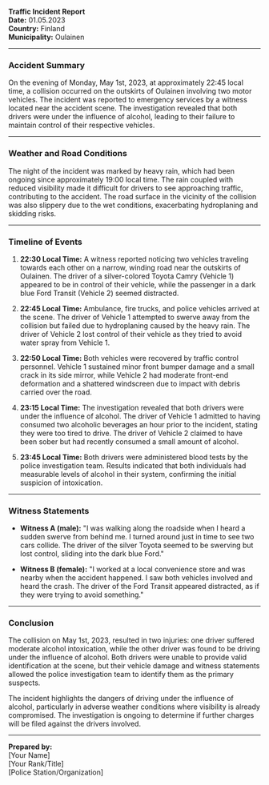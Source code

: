 

**Traffic Incident Report**  
**Date:** 01.05.2023  
**Country:** Finland  
**Municipality:** Oulainen  

---

### **Accident Summary**  
On the evening of Monday, May 1st, 2023, at approximately 22:45 local time, a collision occurred on the outskirts of Oulainen involving two motor vehicles. The incident was reported to emergency services by a witness located near the accident scene. The investigation revealed that both drivers were under the influence of alcohol, leading to their failure to maintain control of their respective vehicles.

---

### **Weather and Road Conditions**  
The night of the incident was marked by heavy rain, which had been ongoing since approximately 19:00 local time. The rain coupled with reduced visibility made it difficult for drivers to see approaching traffic, contributing to the accident. The road surface in the vicinity of the collision was also slippery due to the wet conditions, exacerbating hydroplaning and skidding risks.

---

### **Timeline of Events**  
1. **22:30 Local Time:** A witness reported noticing two vehicles traveling towards each other on a narrow, winding road near the outskirts of Oulainen. The driver of a silver-colored Toyota Camry (Vehicle 1) appeared to be in control of their vehicle, while the passenger in a dark blue Ford Transit (Vehicle 2) seemed distracted.

2. **22:45 Local Time:** Ambulance, fire trucks, and police vehicles arrived at the scene. The driver of Vehicle 1 attempted to swerve away from the collision but failed due to hydroplaning caused by the heavy rain. The driver of Vehicle 2 lost control of their vehicle as they tried to avoid water spray from Vehicle 1.

3. **22:50 Local Time:** Both vehicles were recovered by traffic control personnel. Vehicle 1 sustained minor front bumper damage and a small crack in its side mirror, while Vehicle 2 had moderate front-end deformation and a shattered windscreen due to impact with debris carried over the road.

4. **23:15 Local Time:** The investigation revealed that both drivers were under the influence of alcohol. The driver of Vehicle 1 admitted to having consumed two alcoholic beverages an hour prior to the incident, stating they were too tired to drive. The driver of Vehicle 2 claimed to have been sober but had recently consumed a small amount of alcohol.

5. **23:45 Local Time:** Both drivers were administered blood tests by the police investigation team. Results indicated that both individuals had measurable levels of alcohol in their system, confirming the initial suspicion of intoxication.

---

### **Witness Statements**  
- **Witness A (male):** "I was walking along the roadside when I heard a sudden swerve from behind me. I turned around just in time to see two cars collide. The driver of the silver Toyota seemed to be swerving but lost control, sliding into the dark blue Ford."

- **Witness B (female):** "I worked at a local convenience store and was nearby when the accident happened. I saw both vehicles involved and heard the crash. The driver of the Ford Transit appeared distracted, as if they were trying to avoid something."

---

### **Conclusion**  
The collision on May 1st, 2023, resulted in two injuries: one driver suffered moderate alcohol intoxication, while the other driver was found to be driving under the influence of alcohol. Both drivers were unable to provide valid identification at the scene, but their vehicle damage and witness statements allowed the police investigation team to identify them as the primary suspects.

The incident highlights the dangers of driving under the influence of alcohol, particularly in adverse weather conditions where visibility is already compromised. The investigation is ongoing to determine if further charges will be filed against the drivers involved.

--- 

**Prepared by:**  
[Your Name]  
[Your Rank/Title]  
[Police Station/Organization]